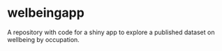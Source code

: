 # welbeingapp
A repository with code for a shiny app to explore a published dataset on wellbeing by occupation.
